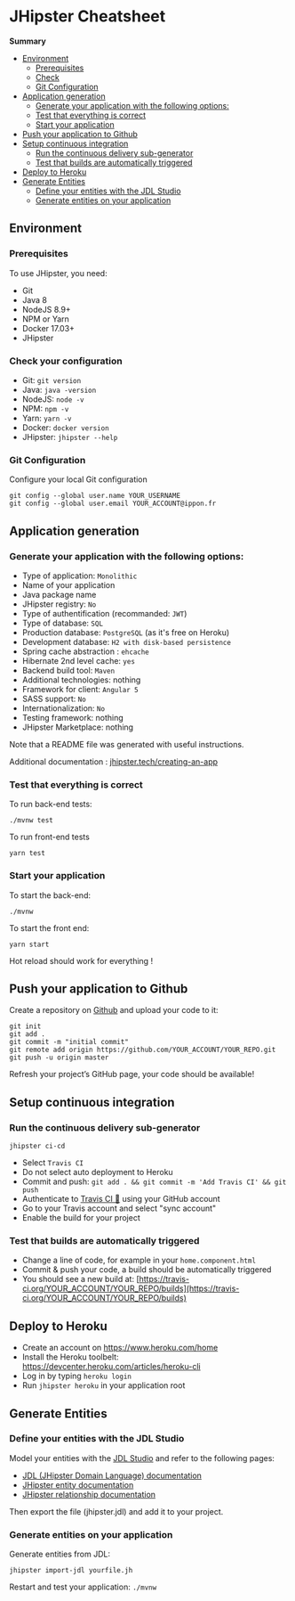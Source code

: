 # JHipster Cheatsheet
**Summary**

<!-- START doctoc generated TOC please keep comment here to allow auto update -->
<!-- DON'T EDIT THIS SECTION, INSTEAD RE-RUN doctoc TO UPDATE -->


- [Environment](#environment)
  - [Prerequisites](#prerequisites)
  - [Check](#check)
  - [Git Configuration](#git-configuration)
- [Application generation](#application-generation)
  - [Generate your application with the following options:](#generate-your-application-with-the-following-options)
  - [Test that everything is correct](#test-that-everything-is-correct)
  - [Start your application](#start-your-application)
- [Push your application to Github](#push-your-application-to-github)
- [Setup continuous integration](#setup-continuous-integration)
  - [Run the continuous delivery sub-generator](#run-the-continuous-delivery-sub-generator)
  - [Test that builds are automatically triggered](#test-that-builds-are-automatically-triggered)
- [Deploy to Heroku](#deploy-to-heroku)
- [Generate Entities](#generate-entities)
  - [Define your entities with the JDL Studio](#define-your-entities-with-the-jdl-studio)
  - [Generate entities on your application](#generate-entities-on-your-application)

<!-- END doctoc generated TOC please keep comment here to allow auto update -->
## Environment

### Prerequisites

To use JHipster, you need:

- Git
- Java 8
- NodeJS 8.9+
- NPM or Yarn
- Docker 17.03+
- JHipster

### Check your configuration

- Git: `git version`
- Java: `java -version`
- NodeJS: `node -v`
- NPM: `npm -v`
- Yarn: `yarn -v`
- Docker: `docker version`
- JHipster: `jhipster --help`

### Git Configuration

Configure your local Git configuration

    git config --global user.name YOUR_USERNAME
    git config --global user.email YOUR_ACCOUNT@ippon.fr

## Application generation

### Generate your application with the following options:

- Type of application: `Monolithic`
- Name of your application
- Java package name
- JHipster registry: `No`
- Type of authentification (recommanded: `JWT`)
- Type of database: `SQL`
- Production database: `PostgreSQL` (as it's free on Heroku)
- Development database: `H2 with disk-based persistence`
- Spring cache abstraction : `ehcache`
- Hibernate 2nd level cache: `yes`
- Backend build tool: `Maven`
- Additional technologies: nothing
- Framework for client: `Angular 5`
- SASS support: `No`
- Internationalization: `No`
- Testing framework: nothing
- JHipster Marketplace: nothing

Note that a README file was generated with useful instructions.

Additional documentation : [jhipster.tech/creating-an-app](http://www.jhipster.tech/creating-an-app/)

### Test that everything is correct

To run back-end tests:

    ./mvnw test

To run front-end tests

    yarn test


### Start your application

To start the back-end:

    ./mvnw

To start the front end:

    yarn start

Hot reload should work for everything !


## Push your application to Github

Create a repository on [Github](https://github.com) and upload your code to it:

    git init
    git add .
    git commit -m "initial commit"
    git remote add origin https://github.com/YOUR_ACCOUNT/YOUR_REPO.git
    git push -u origin master

Refresh your project’s GitHub page, your code should be available!

## Setup continuous integration

### Run the continuous delivery sub-generator

    jhipster ci-cd

- Select `Travis CI`
- Do not select auto deployment to Heroku
- Commit and push: `git add . && git commit -m 'Add Travis CI' && git push`
- Authenticate to [Travis CI :construction_worker:](https://travis-ci.org/) using your GitHub account
- Go to your Travis account and select "sync account"
- Enable the build for your project

### Test that builds are automatically triggered

- Change a line of code, for example in your `home.component.html`
- Commit & push your code, a build should be automatically triggered
- You should see a new build at: [https://travis-ci.org/YOUR_ACCOUNT/YOUR_REPO/builds](https://travis-ci.org/YOUR_ACCOUNT/YOUR_REPO/builds)

## Deploy to Heroku

- Create an account on https://www.heroku.com/home
- Install the Heroku toolbelt: https://devcenter.heroku.com/articles/heroku-cli
- Log in by typing `heroku login`
- Run `jhipster heroku` in your application root

## Generate Entities

### Define your entities with the JDL Studio

Model your entities with the [JDL Studio](http://www.jhipster.tech/jdl-studio/) and refer to the following pages:

- [JDL (JHipster Domain Language) documentation](https://www.jhipster.tech/jdl/)
- [JHipster entity documentation](https://www.jhipster.tech/creating-an-entity/)
- [JHipster relationship documentation](https://www.jhipster.tech/managing-relationships/)

Then export the file (jhipster.jdl) and add it to your project.

### Generate entities on your application

Generate entities from JDL:

    jhipster import-jdl yourfile.jh

Restart and test your application: `./mvnw`
